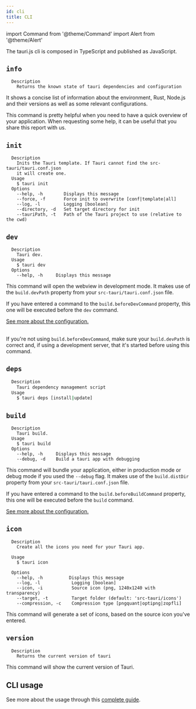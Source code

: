 ```yaml
---
id: cli
title: CLI
---
```


import Command from '@theme/Command' import Alert from '@theme/Alert'


The tauri.js cli is composed in TypeScript and published as JavaScript.

## `info`

<Command name="info" />

```
  Description
    Returns the known state of tauri dependencies and configuration
```

It shows a concise list of information about the environment, Rust, Node.js and their versions as well as some relevant configurations.

<Alert title="Note" icon="info-alt">
This command is pretty helpful when you need to have a quick overview of your application. When requesting some help, it can be useful that you share this report with us.
</Alert>

## `init`

<Command name="init" />

```
  Description
    Inits the Tauri template. If Tauri cannot find the src-tauri/tauri.conf.json
    it will create one.
  Usage
    $ tauri init
  Options
    --help, -h        Displays this message
    --force, -f       Force init to overwrite [conf|template|all]
    --log, -l         Logging [boolean]
    --directory, -d   Set target directory for init
    --tauriPath, -t   Path of the Tauri project to use (relative to the cwd)
```

## `dev`

<Command name="dev" />

```
  Description
    Tauri dev.
  Usage
    $ tauri dev
  Options
    --help, -h     Displays this message
```

This command will open the webview in development mode. It makes use of the `build.devPath` property from your `src-tauri/tauri.conf.json` file.

If you have entered a command to the `build.beforeDevCommand` property, this one will be executed before the `dev` command.

<a href="/docs/api/config#build">See more about the configuration.</a><br/><br/>

<Alert title="Troubleshooting" type="warning" icon="alert">

If you're not using `build.beforeDevCommand`, make sure your `build.devPath` is correct and, if using a development server, that it's started before using this command.
</Alert>

## `deps`

<Command name="deps update" />

```sh
  Description
    Tauri dependency management script
  Usage
    $ tauri deps [install|update]
```


## `build`

<Command name="build" />

```
  Description
    Tauri build.
  Usage
    $ tauri build
  Options
    --help, -h     Displays this message
    --debug, -d    Build a tauri app with debugging
```

This command will bundle your application, either in production mode or debug mode if you used the `--debug` flag. It makes use of the `build.distDir` property from your `src-tauri/tauri.conf.json` file.

If you have entered a command to the `build.beforeBuildCommand` property, this one will be executed before the `build` command.

<a href="/docs/api/config#build">See more about the configuration.</a>

## `icon`

<Command name="icon" />

```
  Description
    Create all the icons you need for your Tauri app.

  Usage
    $ tauri icon

  Options
    --help, -h          Displays this message
    --log, -l            Logging [boolean]
    --icon, -i           Source icon (png, 1240x1240 with transparency)
    --target, -t         Target folder (default: 'src-tauri/icons')
    --compression, -c    Compression type [pngquant|optipng|zopfli]
```

This command will generate a set of icons, based on the source icon you've entered.

## `version`

<Command name="--version" />

```
  Description
    Returns the current version of tauri
```

This command will show the current version of Tauri.

## CLI usage

See more about the usage through this [complete guide](/docs/usage/development/integration).

